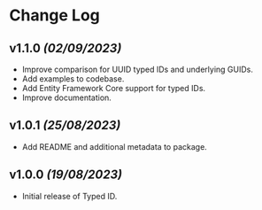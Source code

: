 # Change Log

## v1.1.0 _(02/09/2023)_

* Improve comparison for UUID typed IDs and underlying GUIDs.
* Add examples to codebase.
* Add Entity Framework Core support for typed IDs.
* Improve documentation.

## v1.0.1 _(25/08/2023)_

* Add README and additional metadata to package.

## v1.0.0 _(19/08/2023)_

* Initial release of Typed ID.